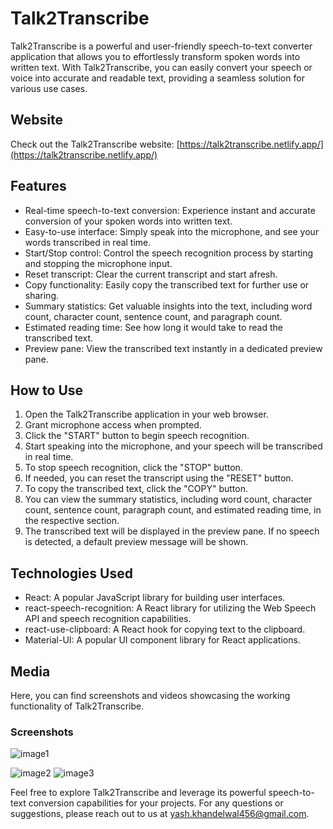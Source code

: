 # Talk2Transcribe

Talk2Transcribe is a powerful and user-friendly speech-to-text converter application that allows you to effortlessly transform spoken words into written text. With Talk2Transcribe, you can easily convert your speech or voice into accurate and readable text, providing a seamless solution for various use cases.

## Website

Check out the Talk2Transcribe website: [https://talk2transcribe.netlify.app/](https://talk2transcribe.netlify.app/)

## Features

- Real-time speech-to-text conversion: Experience instant and accurate conversion of your spoken words into written text.
- Easy-to-use interface: Simply speak into the microphone, and see your words transcribed in real time.
- Start/Stop control: Control the speech recognition process by starting and stopping the microphone input.
- Reset transcript: Clear the current transcript and start afresh.
- Copy functionality: Easily copy the transcribed text for further use or sharing.
- Summary statistics: Get valuable insights into the text, including word count, character count, sentence count, and paragraph count.
- Estimated reading time: See how long it would take to read the transcribed text.
- Preview pane: View the transcribed text instantly in a dedicated preview pane.

## How to Use

1. Open the Talk2Transcribe application in your web browser.
2. Grant microphone access when prompted.
3. Click the "START" button to begin speech recognition.
4. Start speaking into the microphone, and your speech will be transcribed in real time.
5. To stop speech recognition, click the "STOP" button.
6. If needed, you can reset the transcript using the "RESET" button.
7. To copy the transcribed text, click the "COPY" button.
8. You can view the summary statistics, including word count, character count, sentence count, paragraph count, and estimated reading time, in the respective section.
9. The transcribed text will be displayed in the preview pane. If no speech is detected, a default preview message will be shown.

## Technologies Used

- React: A popular JavaScript library for building user interfaces.
- react-speech-recognition: A React library for utilizing the Web Speech API and speech recognition capabilities.
- react-use-clipboard: A React hook for copying text to the clipboard.
- Material-UI: A popular UI component library for React applications.

## Media

Here, you can find screenshots and videos showcasing the working functionality of Talk2Transcribe.

### Screenshots

![image1](https://github.com/yashkhandelwal2203/Talk2Transcribe/assets/84733088/91b7183a-5fc2-4f9a-ae79-6b5241d892be)


![image2](https://github.com/yashkhandelwal2203/Talk2Transcribe/assets/84733088/9ec67a94-dd9d-42c3-95c9-1f56aedc8516)     ![image3](https://github.com/yashkhandelwal2203/Talk2Transcribe/assets/84733088/7019e015-c7b4-4e98-a10a-0fd231b1753b)



Feel free to explore Talk2Transcribe and leverage its powerful speech-to-text conversion capabilities for your projects. For any questions or suggestions, please reach out to us at [yash.khandelwal456@gmail.com](mailto:yash.khandelwal456@gmail.com).











